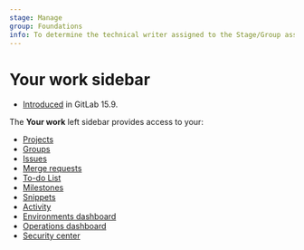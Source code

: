 ```yaml
---
stage: Manage
group: Foundations
info: To determine the technical writer assigned to the Stage/Group associated with this page, see https://about.gitlab.com/handbook/product/ux/technical-writing/#assignments
---
```


# Your work sidebar

- [Introduced](https://gitlab.com/gitlab-org/gitlab/-/issues/384342) in GitLab 15.9.

The **Your work** left sidebar provides access to your:

- [Projects](../user/project/working_with_projects.md#view-projects)
- [Groups](../user/group/index.md)
- [Issues](../user/project/issues/index.md)
- [Merge requests](../user/project/merge_requests/index.md)
- [To-do List](../user/todos.md)
- [Milestones](../user/project/milestones/index.md)
- [Snippets](../user/snippets.md#snippets)
- [Activity](../user/profile/index.md#view-your-activity)
- [Environments dashboard](../ci/environments/environments_dashboard.md)
- [Operations dashboard](../user/operations_dashboard/index.md)
- [Security center](../user/application_security/security_dashboard/index.md#security-center)
